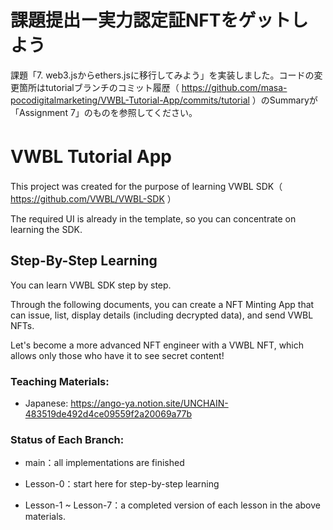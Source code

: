 # 課題提出ー実力認定証NFTをゲットしよう
課題「7. web3.jsからethers.jsに移行してみよう」を実装しました。コードの変更箇所はtutorialブランチのコミット履歴（ https://github.com/masa-pocodigitalmarketing/VWBL-Tutorial-App/commits/tutorial ）のSummaryが「Assignment 7」のものを参照してください。

# VWBL Tutorial App 　

This project was created for the purpose of learning VWBL SDK（ https://github.com/VWBL/VWBL-SDK ）

The required UI is already in the template, so you can concentrate on learning the SDK.

## Step-By-Step Learning

You can learn VWBL SDK step by step.

Through the following documents, you can create a NFT Minting App that can issue, list, display details (including decrypted data), and send VWBL NFTs.

Let's become a more advanced NFT engineer with a VWBL NFT, which allows only those who have it to see secret content!

### Teaching Materials:

- Japanese: https://ango-ya.notion.site/UNCHAIN-483519de492d4ce09559f2a20069a77b

### Status of Each Branch:

- main：all implementations are finished

- Lesson-0：start here for step-by-step learning

- Lesson-1 ~ Lesson-7：a completed version of each lesson in the above materials.
